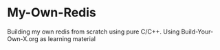 # My-Own-Redis
Building my own redis from scratch using pure C/C++. Using Build-Your-Own-X.org as learning material
